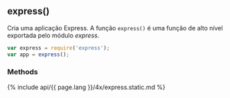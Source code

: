 <h2>express()</h2>

Cria uma aplicação Express. A função `express()` é uma função de alto nível exportada pelo módulo _express_.

~~~js
var express = require('express');
var app = express();
~~~

<h3 id='express.methods'>Methods</h3>

<section markdown="1">
  {% include api/{{ page.lang }}/4x/express.static.md %}
</section>

